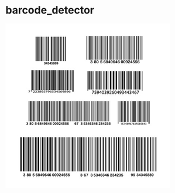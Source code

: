 # barcode_detector

![alt text align=centre](https://github.com/Owais-Ansari/barcode_detector/blob/main/barcode.jpg)
